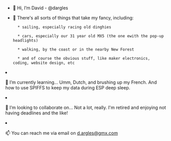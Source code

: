 - 👋 Hi, I’m David - @dargles
- 👀 There's all sorts of things that take my fancy, including:

        * sailing, especially racing old dinghies
 
        * cars, especially our 31 year old MX5 (the one ewith the pop-up headlights)
  
        * walking, by the coast or in the nearby New Forest

        * and of course the obvious stuff, like maker electronics, coding, website design, etc
   </ul>
- 🌱 I’m currently learning... Umm, Dutch, and brushing up my French. And how to use SPIFFS to keep my data during ESP deep sleep.
- 💞️ I’m looking to collaborate on... Not a lot, really. I'm retired and enjoying not having deadlines and the like!
- 📫 You can reach me via email on d.argles@gmx.com

<!---
dargles/dargles is a ✨ special ✨ repository because its `README.md` (this file) appears on your GitHub profile.
You can click the Preview link to take a look at your changes.
--->
